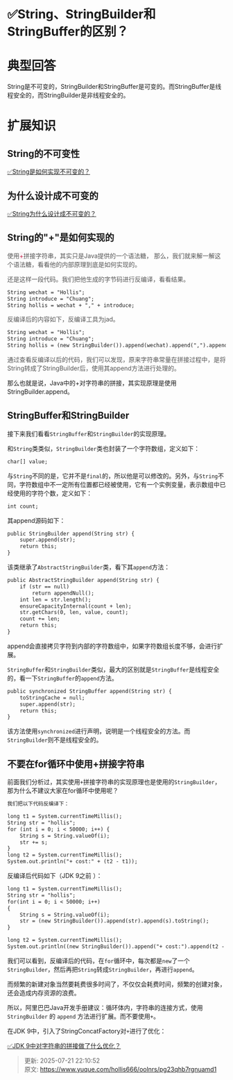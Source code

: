 # ✅String、StringBuilder和StringBuffer的区别？

# 典型回答


String是不可变的，StringBuilder和StringBuffer是可变的。而StringBuffer是线程安全的，而StringBuilder是非线程安全的。



# 扩展知识


## String的不可变性


[✅String是如何实现不可变的？](https://www.yuque.com/hollis666/oolnrs/ik9x1gx4zddllhhg)



## 为什么设计成不可变的


[✅String为什么设计成不可变的？](https://www.yuque.com/hollis666/oolnrs/hhkgh2nsrlnf2g0g)

## String的"+"是如何实现的


<font style="color:rgb(85, 85, 85);">使用</font><font style="color:rgb(199, 37, 78);background-color:rgb(249, 242, 244);">+</font><font style="color:rgb(85, 85, 85);">拼接字符串，其实只是Java提供的一个语法糖， 那么，我们就来解一解这个语法糖，看看他的内部原理到底是如何实现的。</font>

<font style="color:rgb(85, 85, 85);">还是这样一段代码。我们把他生成的字节码进行反编译，看看结果。</font>



```latex
String wechat = "Hollis";
String introduce = "Chuang";
String hollis = wechat + "," + introduce;
```



<font style="color:rgb(85, 85, 85);">反编译后的内容如下，反编译工具为jad。</font>

<font style="color:rgb(85, 85, 85);"></font>

```latex
String wechat = "Hollis";
String introduce = "Chuang";
String hollis = (new StringBuilder()).append(wechat).append(",").append(introduce).toString();
```

<font style="color:rgb(85, 85, 85);"></font>

<font style="color:rgb(85, 85, 85);">通过查看反编译以后的代码，我们可以发现，原来字符串常量在拼接过程中，是将String转成了StringBuilder后，使用其append方法进行处理的。</font>

<font style="color:rgb(85, 85, 85);"></font>

那么也就是说，Java中的+对字符串的拼接，其实现原理是使用StringBuilder.append。





## StringBuffer和StringBuilder


接下来我们看看`StringBuffer`和`StringBuilder`的实现原理。



和`String`类类似，`StringBuilder`类也封装了一个字符数组，定义如下：



```latex
char[] value;
```





与`String`不同的是，它并不是`final`的，所以他是可以修改的。另外，与`String`不同，字符数组中不一定所有位置都已经被使用，它有一个实例变量，表示数组中已经使用的字符个数，定义如下：



```latex
int count;
```



其append源码如下：



```latex
public StringBuilder append(String str) {
    super.append(str);
    return this;
}
```



该类继承了`AbstractStringBuilder`类，看下其`append`方法：



```latex
public AbstractStringBuilder append(String str) {
    if (str == null)
        return appendNull();
    int len = str.length();
    ensureCapacityInternal(count + len);
    str.getChars(0, len, value, count);
    count += len;
    return this;
}
```





append会直接拷贝字符到内部的字符数组中，如果字符数组长度不够，会进行扩展。



`StringBuffer`和`StringBuilder`类似，最大的区别就是`StringBuffer`是线程安全的，看一下`StringBuffer`的`append`方法。



```latex
public synchronized StringBuffer append(String str) {
    toStringCache = null;
    super.append(str);
    return this;
}
```



该方法使用`synchronized`进行声明，说明是一个线程安全的方法。而`StringBuilder`则不是线程安全的。



## 不要在for循环中使用+拼接字符串




前面我们分析过，其实使用`+`拼接字符串的实现原理也是使用的`StringBuilder`，那为什么不建议大家在for循环中使用呢？



```latex
我们把以下代码反编译下：

long t1 = System.currentTimeMillis();
String str = "hollis";
for (int i = 0; i < 50000; i++) {
    String s = String.valueOf(i);
    str += s;
}
long t2 = System.currentTimeMillis();
System.out.println("+ cost:" + (t2 - t1));
```



反编译后代码如下（JDK 9之前 ）：



```latex
long t1 = System.currentTimeMillis();
String str = "hollis";
for(int i = 0; i < 50000; i++)
{
    String s = String.valueOf(i);
    str = (new StringBuilder()).append(str).append(s).toString();
}

long t2 = System.currentTimeMillis();
System.out.println((new StringBuilder()).append("+ cost:").append(t2 - t1).toString());
```



我们可以看到，反编译后的代码，在`for`循环中，每次都是`new`了一个`StringBuilder`，然后再把`String`转成`StringBuilder`，再进行`append`。



而频繁的新建对象当然要耗费很多时间了，不仅仅会耗费时间，频繁的创建对象，还会造成内存资源的浪费。



所以，阿里巴巴Java开发手册建议：循环体内，字符串的连接方式，使用 `StringBuilder` 的 `append` 方法进行扩展。而不要使用`+`。



在JDK 9中，引入了StringConcatFactory对`+`进行了优化：



[✅JDK 9中对字符串的拼接做了什么优化？](https://www.yuque.com/hollis666/oolnrs/ifyf24hsuuvwynlp)







> 更新: 2025-07-21 22:10:52  
> 原文: <https://www.yuque.com/hollis666/oolnrs/pg23qhb7rgnuamd1>